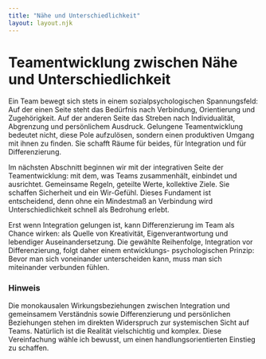 ```yaml
---
title: "Nähe und Unterschiedlichkeit"
layout: layout.njk
---
```


# Teamentwicklung zwischen Nähe und Unterschiedlichkeit

Ein Team bewegt sich stets in einem sozialpsychologischen Spannungsfeld: Auf der einen Seite steht das Bedürfnis nach Verbindung, Orientierung und Zugehörigkeit. Auf der anderen Seite das Streben nach Individualität, Abgrenzung und persönlichem Ausdruck. Gelungene Teamentwicklung bedeutet nicht, diese Pole aufzulösen, sondern einen produktiven Umgang mit ihnen zu finden. Sie schafft Räume für beides, für Integration und für Differenzierung.

Im nächsten Abschnitt beginnen wir mit der integrativen Seite der Teamentwicklung: mit dem, was Teams zusammenhält, einbindet und ausrichtet. Gemeinsame Regeln, geteilte Werte, kollektive Ziele. Sie schaffen Sicherheit und ein Wir-Gefühl. Dieses Fundament ist entscheidend, denn ohne ein Mindestmaß an Verbindung wird Unterschiedlichkeit schnell als Bedrohung erlebt.

Erst wenn Integration gelungen ist, kann Differenzierung im Team als Chance wirken: als Quelle von Kreativität, Eigenverantwortung und lebendiger Auseinandersetzung. Die gewählte Reihenfolge, Integration vor Differenzierung, folgt daher einem entwicklungs- psychologischen Prinzip: Bevor man sich voneinander unterscheiden kann, muss man sich miteinander verbunden fühlen.

<div class="highlight">
<h3>Hinweis</h3>

Die monokausalen Wirkungsbeziehungen zwischen Integration und gemeinsamem Verständnis sowie Differenzierung und persönlichen Beziehungen stehen im direkten Widerspruch zur systemischen Sicht auf Teams. Natürlich ist die Realität vielschichtig und komplex. Diese Vereinfachung wähle ich bewusst, um einen handlungsorientierten Einstieg zu schaffen.

</div>
